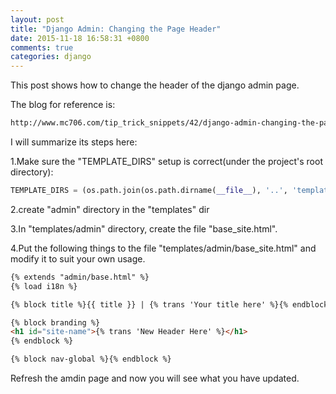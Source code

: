 ```yaml
---
layout: post
title: "Django Admin: Changing the Page Header"
date: 2015-11-18 16:58:31 +0800
comments: true
categories: django
---
```

This post shows how to change the header of the django admin page.

The blog for reference is:

```html
http://www.mc706.com/tip_trick_snippets/42/django-admin-changing-the-page-header/
```
I will summarize its steps here:

1.Make sure the "TEMPLATE_DIRS" setup is correct(under the project's root directory):

```py
TEMPLATE_DIRS = (os.path.join(os.path.dirname(__file__), '..', 'templates').replace('\\','/'),)
```

2.create "admin" directory in the "templates" dir

3.In "templates/admin" directory, create the file "base_site.html".

4.Put the following things to the file "templates/admin/base_site.html" and modify it to suit your own usage.

```html
{% extends "admin/base.html" %}
{% load i18n %}

{% block title %}{{ title }} | {% trans 'Your title here' %}{% endblock %}

{% block branding %}
<h1 id="site-name">{% trans 'New Header Here' %}</h1>
{% endblock %}

{% block nav-global %}{% endblock %}
```

Refresh the amdin page and now you will see what you have updated.